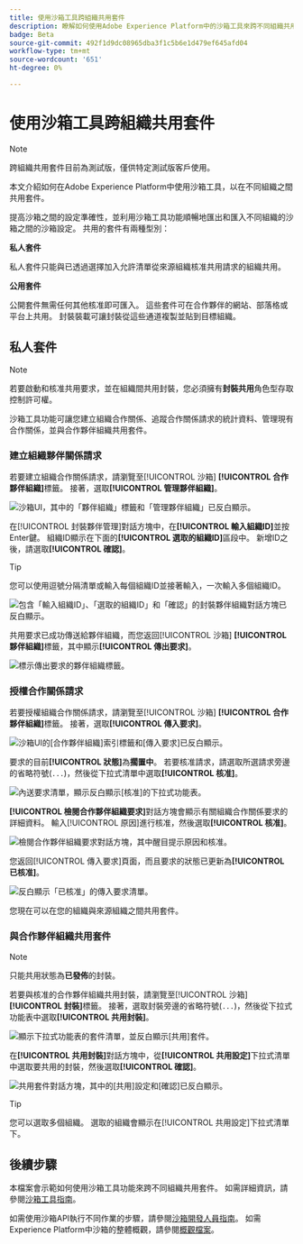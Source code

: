 ```yaml
---
title: 使用沙箱工具跨組織共用套件
description: 瞭解如何使用Adobe Experience Platform中的沙箱工具來跨不同組織共用套件。
badge: Beta
source-git-commit: 492f1d9dc08965dba3f1c5b6e1d479ef645afd04
workflow-type: tm+mt
source-wordcount: '651'
ht-degree: 0%

---
```


# 使用沙箱工具跨組織共用套件

>[!NOTE]
>
>跨組織共用套件目前為測試版，僅供特定測試版客戶使用。

本文介紹如何在Adobe Experience Platform中使用沙箱工具，以在不同組織之間共用套件。

提高沙箱之間的設定準確性，並利用沙箱工具功能順暢地匯出和匯入不同組織的沙箱之間的沙箱設定。 共用的套件有兩種型別：

**私人套件**

私人套件只能與已透過選擇加入允許清單從來源組織核准共用請求的組織共用。

**公用套件**

公開套件無需任何其他核准即可匯入。 這些套件可在合作夥伴的網站、部落格或平台上共用。 封裝裝載可讓封裝從這些通道複製並貼到目標組織。

## 私人套件

>[!NOTE]
>
>若要啟動和核准共用要求，並在組織間共用封裝，您必須擁有&#x200B;**封裝共用**&#x200B;角色型存取控制許可權。

沙箱工具功能可讓您建立組織合作關係、追蹤合作關係請求的統計資料、管理現有合作關係，並與合作夥伴組織共用套件。

### 建立組織夥伴關係請求

若要建立組織合作關係請求，請瀏覽至[!UICONTROL 沙箱] **[!UICONTROL 合作夥伴組織]**&#x200B;標籤。 接著，選取&#x200B;**[!UICONTROL 管理夥伴組織]**。

![沙箱UI，其中的「夥伴組織」標籤和「管理夥伴組織」已反白顯示。](../images/ui/sandbox-tooling/private-manage-partner-orgs.png)

在[!UICONTROL 封裝夥伴管理]對話方塊中，在&#x200B;**[!UICONTROL 輸入組織ID]**&#x200B;並按Enter鍵。 組織ID顯示在下面的&#x200B;**[!UICONTROL 選取的組織ID]**&#x200B;區段中。 新增ID之後，請選取&#x200B;**[!UICONTROL 確認]**。

>[!TIP]
>
>您可以使用逗號分隔清單或輸入每個組織ID並接著輸入，一次輸入多個組織ID。

![包含「輸入組織ID」、「選取的組織ID」和「確認」的封裝夥伴組織對話方塊已反白顯示。](../images/ui/sandbox-tooling/private-enter-org-id.png)

共用要求已成功傳送給夥伴組織，而您返回[!UICONTROL 沙箱] **[!UICONTROL 夥伴組織]**&#x200B;標籤，其中顯示&#x200B;**[!UICONTROL 傳出要求]**。

![標示傳出要求的夥伴組織標籤。](../images/ui/sandbox-tooling/private-outgoing-request.png)

### 授權合作關係請求

若要授權組織合作關係請求，請瀏覽至[!UICONTROL 沙箱] **[!UICONTROL 合作夥伴組織]**&#x200B;標籤。 接著，選取&#x200B;**[!UICONTROL 傳入要求]**。

![沙箱UI的[合作夥伴組織]索引標籤和[傳入要求]已反白顯示。](../images/ui/sandbox-tooling/private-authorise-partner-org.png)

要求的目前&#x200B;**[!UICONTROL 狀態]**&#x200B;為&#x200B;**擱置中**。 若要核准請求，請選取所選請求旁邊的省略符號(`...`)，然後從下拉式清單中選取&#x200B;**[!UICONTROL 核准]**。

![內送要求清單，顯示反白顯示[核准]的下拉式功能表。](../images/ui/sandbox-tooling/private-approve-partner-org.png)

**[!UICONTROL 檢閱合作夥伴組織要求]**&#x200B;對話方塊會顯示有關組織合作關係要求的詳細資料。 輸入[!UICONTROL 原因]進行核准，然後選取&#x200B;**[!UICONTROL 核准]**。

![檢閱合作夥伴組織要求對話方塊，其中醒目提示原因和核准。](../images/ui/sandbox-tooling/private-approval-partner-org.png)

您返回[!UICONTROL 傳入要求]頁面，而且要求的狀態已更新為&#x200B;**[!UICONTROL 已核准]**。

![反白顯示「已核准」的傳入要求清單。](../images/ui/sandbox-tooling/private-approved-partner-org.png)

您現在可以在您的組織與來源組織之間共用套件。

### 與合作夥伴組織共用套件

>[!NOTE]
>
>只能共用狀態為&#x200B;**已發佈**&#x200B;的封裝。

若要與核准的合作夥伴組織共用封裝，請瀏覽至[!UICONTROL 沙箱] **[!UICONTROL 封裝]**&#x200B;標籤。 接著，選取封裝旁邊的省略符號(`...`)，然後從下拉式功能表中選取&#x200B;**[!UICONTROL 共用封裝]**。

![顯示下拉式功能表的套件清單，並反白顯示[共用]套件。](../images/ui/sandbox-tooling/private-share-package.png)

在&#x200B;**[!UICONTROL 共用封裝]**&#x200B;對話方塊中，從&#x200B;**[!UICONTROL 共用設定]**&#x200B;下拉式清單中選取要共用的封裝，然後選取&#x200B;**[!UICONTROL 確認]**。

![共用套件對話方塊，其中的[共用]設定和[確認]已反白顯示。](../images/ui/sandbox-tooling/private-share-package-confirm.png)

>[!TIP]
>
>您可以選取多個組織。 選取的組織會顯示在[!UICONTROL 共用設定]下拉式清單下。

## 後續步驟

本檔案會示範如何使用沙箱工具功能來跨不同組織共用套件。 如需詳細資訊，請參閱[沙箱工具指南](../ui/sandbox-tooling.md)。

如需使用沙箱API執行不同作業的步驟，請參閱[沙箱開發人員指南](../api/getting-started.md)。 如需Experience Platform中沙箱的整體概觀，請參閱[概觀檔案](../home.md)。
